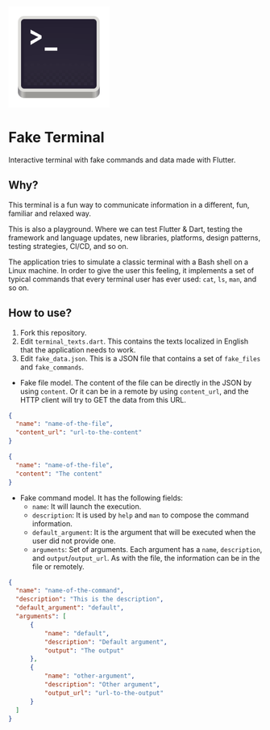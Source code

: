 <p>
  <img src="dev/terminal_icon.png?raw=true" alt="Fake Terminal" width="200" height="200"/>
</p>

# Fake Terminal

Interactive terminal with fake commands and data made with Flutter.

## Why?

This terminal is a fun way to communicate information in a different, fun, familiar and relaxed way.

This is also a playground. Where we can test Flutter & Dart, testing the framework and language updates, new libraries, platforms, design patterns, testing strategies, CI/CD, and so on.

The application tries to simulate a classic terminal with a Bash shell on a Linux machine. In order to give the user this feeling, it implements a set of typical commands that every terminal user has ever used: `cat`, `ls`, `man`, and so on.

## How to use?

1. Fork this repository.
2. Edit `terminal_texts.dart`. This contains the texts localized in English that the application needs to work.
3. Edit `fake_data.json`. This is a JSON file that contains a set of `fake_files` and `fake_commands`.
  - Fake file model. The content of the file can be directly in the JSON by using `content`. 
  Or it can be in a remote by using `content_url`, and the HTTP client will try to GET the data from this URL.
```json
{
  "name": "name-of-the-file",
  "content_url": "url-to-the-content"
}
```
```json
{
  "name": "name-of-the-file",
  "content": "The content"
}
```
  - Fake command model. It has the following fields:
    - `name`: It will launch the execution.
    - `description`: It is used by `help` and `man` to compose the command information.
    - `default_argument`: It is the argument that will be executed when the user did not provide one.
    - `arguments`: Set of arguments. Each argument has a `name`, `description`, and `output`/`output_url`. As with the file, the information can be in the file or remotely.

```json
{
  "name": "name-of-the-command",
  "description": "This is the description",
  "default_argument": "default",
  "arguments": [
      {
          "name": "default",
          "description": "Default argument",
          "output": "The output"
      },
      {
          "name": "other-argument",
          "description": "Other argument",
          "output_url": "url-to-the-output"
      }
  ]
}
```
